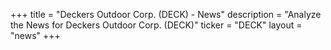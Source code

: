 +++
title = "Deckers Outdoor Corp. (DECK) - News"
description = "Analyze the News for Deckers Outdoor Corp. (DECK)"
ticker = "DECK"
layout = "news"
+++

